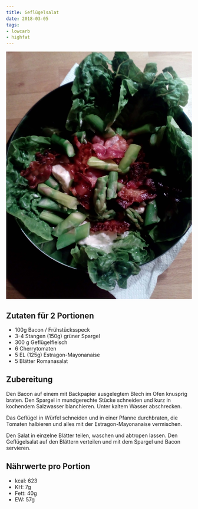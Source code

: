 ```yaml
---
title: Geflügelsalat
date: 2018-03-05
tags:
- lowcarb
- highfat
---
```


![](/img/Gefluegelsalat.jpg)

## Zutaten für 2 Portionen
- 100g                  Bacon / Frühstücksspeck
- 3-4 Stangen (150g)    grüner Spargel
- 300 g                 Geflügelfleisch
- 6                     Cherrytomaten
- 5 EL (125g)           Estragon-Mayonanaise
- 5 Blätter             Romanasalat

## Zubereitung
Den Bacon auf einem mit Backpapier ausgelegtem Blech im Ofen knusprig braten. Den Spargel in mundgerechte Stücke schneiden und kurz in kochendem Salzwasser blanchieren. Unter kaltem Wasser abschrecken.

Das Geflügel in Würfel schneiden und in einer Pfanne durchbraten, die Tomaten halbieren und alles mit der Estragon-Mayonanaise vermischen.

Den Salat in einzelne Blätter teilen, waschen und abtropen lassen. Den Geflügelsalat auf den Blättern verteilen und mit dem Spargel und Bacon servieren.

## Nährwerte pro Portion
- kcal:	 623
- KH:	   7g
- Fett:   40g
- EW:     57g
